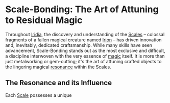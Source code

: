 # Scale-Bonding: The Art of Attuning to Residual Magic

Throughout [Iridia](/geography/world/iridia.md), the discovery and understanding of the [Scales](/geography/landmark/scale.md) – colossal fragments of a fallen magical creature named [Irion](/being/deity/irion.md) – has driven innovation and, inevitably, dedicated craftsmanship. While many skills have seen advancement, Scale-Bonding stands out as the most exclusive and difficult, a discipline interwoven with the very essence of [magic](/structure/mechanic/magic.md) itself. It is more than just metalworking or gem-cutting; it's the art of attuning crafted objects to the lingering magical [resonance](/generated/resonance/resonance.md) within the Scales.

## The Resonance and its Influence

Each [Scale](/geography/landmark/scale.md) possesses a unique 

